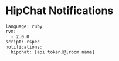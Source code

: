 
# HipChat Notifications

```
language: ruby
rvm:
  - 2.0.0
script: rspec
notifications:
  hipchat: [api token]@[room name]
```


